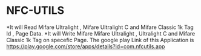 NFC-UTILS
=========
*It will Read Mifare Ultralight ,  Mifare Ultralight C and Mifare Classic 1k Tag Id , Page Data.
*It will Write Mifare Mifare Ultralight , Ultralight C and Mifare Classic 1k Tag on specefic Page.
The google play Link of this Application is
https://play.google.com/store/apps/details?id=com.nfcutils.app

